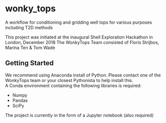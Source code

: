 # wonky_tops
A workflow for conditioning and gridding well tops for various purposes including T2D methods

This project was initiated at the inaugural Shell Exploration Hackathon in London, December 2018
The WonkyTops Team consisted of Floris Strijbos, Marina Ten & Tom Wade

## Getting Started
We recommend using Anaconda install of Python. Please contact one of the WonkyTops team or your closest Pythonista to help install this. <br>
A Conda environment containing the following libraries is required:

- Numpy
- Pandas
- SciPy<br>

The project is currently in the form of a Jupyter notebook (also required)